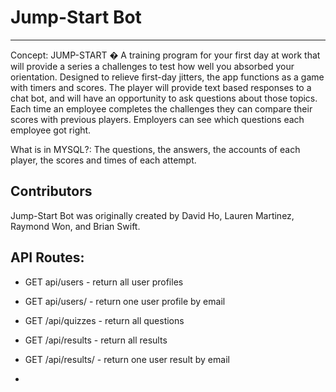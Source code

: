 # Jump-Start Bot


<hr>


Concept: JUMP-START � A training program for your first day at work that will provide a series a challenges to test how well you absorbed your orientation. Designed to relieve first-day jitters, the app functions as a game with timers and scores. The player will provide text based responses to a chat bot, and will have an opportunity to ask questions about those topics. Each time an employee completes the challenges they can compare their scores with previous players. Employers can see which questions each employee got right.

What is in MYSQL?: The questions, the answers, the accounts of each player, the scores and times of each attempt.

## Contributors

Jump-Start Bot was originally created by David Ho, Lauren Martinez, Raymond Won, and Brian Swift.


## API Routes:

* GET api/users - return all user profiles
* GET api/users/<email>   - return one user profile by email
* GET /api/quizzes - return all questions
* GET /api/results - return all results
* GET /api/results/<email> - return one user result by email

*